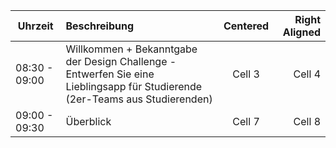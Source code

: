 | Uhrzeit | Beschreibung | Centered | Right Aligned |
| --------- | :----------- | :--------: | -------------:|
| 08:30 - 09:00 | Willkommen + Bekanntgabe der Design Challenge - Entwerfen Sie eine Lieblingsapp für Studierende (2er-Teams aus Studierenden) | Cell 3 | Cell 4 |
| 09:00 - 09:30 | Überblick | Cell 7 | Cell 8 |
